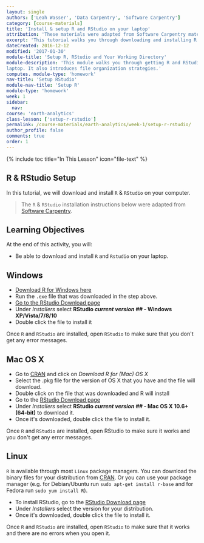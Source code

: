 ```yaml
---
layout: single
authors: ['Leah Wasser', 'Data Carpentry', 'Software Carpentry']
category: [course-materials]
title: 'Install & setup R and RStudio on your laptop'
attribution: 'These materials were adapted from Software Carpentry materials by Earth Lab.'
excerpt: 'This tutorial walks you through downloading and installing R and RStudio on your computer.'
dateCreated: 2016-12-12
modified: '2017-01-30'
module-title: 'Setup R, RStudio and Your Working Directory'
module-description: 'This module walks you through getting R and RStudio setup on your
laptop. It also introduces file organization strategies.'
computes. module-type: 'homework'
nav-title: 'Setup RStudio'
module-nav-title: 'Setup R'
module-type: 'homework'
week: 1
sidebar:
  nav:
course: 'earth-analytics'
class-lesson: ['setup-r-rstudio']
permalink: /course-materials/earth-analytics/week-1/setup-r-rstudio/
author_profile: false
comments: true
order: 1
---
```


{% include toc title="In This Lesson" icon="file-text" %}


##  R & RStudio Setup

In this tutorial, we will download and install `R` & `RStudio`
on your computer.

>The `R` & `RStudio` installation instructions below were adapted from
<a href="http://software-carpentry.org/" target="_blank"> Software Carpentry</a>.

<div class='notice--success' markdown="1">

## <i class="fa fa-graduation-cap" aria-hidden="true"></i> Learning Objectives
At the end of this activity, you will:

* Be able to download and install `R` and `Rstudio` on your laptop.

</div>

## Windows

*  <a href="http://cran.r-project.org/bin/windows/base/release.htm" target="_blank">Download R for Windows here</a>
*   Run the `.exe` file that was downloaded in the step above.
*  <a href="http://www.rstudio.com/ide/download/desktop" target="_blank">Go to the RStudio Download page</a>
*  Under *Installers* select **RStudio *current version ##* - Windows XP/Vista/7/8/10**
*  Double click the file to install it


Once `R` and `RStudio` are installed, open `RStudio` to make sure that you don't get
any error messages.

## Mac OS X


* Go to <a href="http://cran.r-project.org" target="_blank">CRAN</a> and click
on *Download R for (Mac) OS X*
* Select the .pkg file for the version of OS X that you have and the file
will download.
* Double click on the file that was downloaded and R will install
* Go to the <a href="http://www.rstudio.com/ide/download/desktop" target="_blank">RStudio Download page</a>
* Under *Installers* select <b>RStudio *current version ##* - Mac OS X 10.6+ (64-bit)</b> to download it.
* Once it's downloaded, double click the file to install it.

Once `R` and `RStudio` are installed, open RStudio to make sure it works and you
don't get any error messages.

## Linux

`R` is available through most `Linux` package managers. You can download the binary
files for your distribution from
<a href="http://cran.r-project.org/index.html" target="_blank">CRAN</a>.
Or you can use your package manager (e.g. for Debian/Ubuntu run
`sudo apt-get install r-base` and for Fedora run `sudo yum install R`).

* To install RStudio, go to the
<a href="http://www.rstudio.com/ide/download/desktop" target="_blank">RStudio Download page</a>
* Under *Installers* select the version for your distribution.
* Once it's downloaded, double click the file to install it.


Once `R` and `RStudio` are installed, open `RStudio` to make sure that it works
and there are no errors when you open it.
